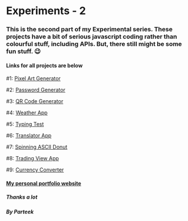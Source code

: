 # Experiments - 2

### This is the second part of my Experimental series. These projects have a bit of serious javascript coding rather than colourful stuff, including APIs. But, there still might be some fun stuff. :wink:

#### Links for all projects are below

#1: <a href="https://p4rt33k.github.io/Experimental_2/PixelArtGenerator/index.html">Pixel Art Generator</a>

#2: <a href="https://p4rt33k.github.io/Experimental_2/PasswordGenerator/index.html">Password Generator</a>

#3: <a href="https://p4rt33k.github.io/Experimental_2/QRCodeGenerator/index.html">QR Code Generator</a>

#4: <a href="https://p4rt33k.github.io/Experimental_2/WeatherApp/index.html">Weather App</a>

#5: <a href="https://p4rt33k.github.io/Experimental_2/TypingTest/index.html">Typing Test</a>

#6: <a href="https://p4rt33k.github.io/Experimental_2/TranslatorApp/index.html">Translator App</a>

#7: <a href="https://p4rt33k.github.io/Experimental_2/SpinningDonut/index.html">Spinning ASCII Donut</a>

#8: <a href="https://p4rt33k.github.io/Experimental_2/TradingViewApp/home.html">Trading View App</a>

#9: <a href="https://p4rt33k.github.io/Experimental_2/CurrencyConverter/home.html">Currency Converter</a>

#### <a href="https://parteek-portfolio.netlify.app/homepage">My personal portfolio website</a>

##### Thanks a lot

##### By Parteek
